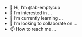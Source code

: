 - 👋 Hi, I’m @ab-emptycup
- 👀 I’m interested in ...
- 🌱 I’m currently learning ...
- 💞️ I’m looking to collaborate on ...
- 📫 How to reach me ...

<!---
ab-emptycup/ab-emptycup is a ✨ special ✨ repository because its `README.md` (this file) appears on your GitHub profile.
You can click the Preview link to take a look at your changes.
--->
